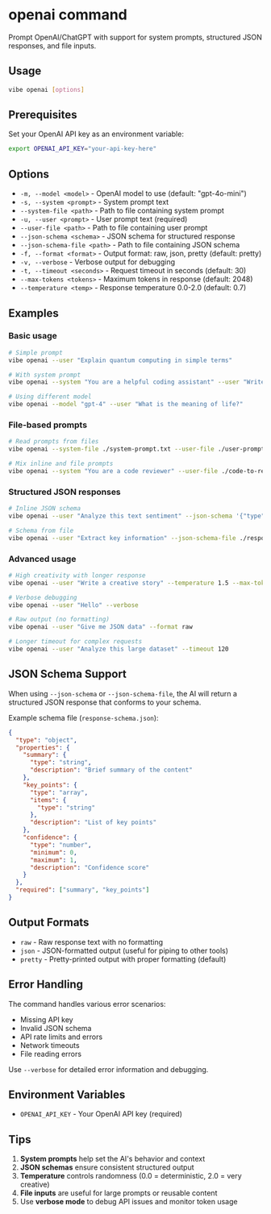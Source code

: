 # openai command

Prompt OpenAI/ChatGPT with support for system prompts, structured JSON responses, and file inputs.

## Usage

```bash
vibe openai [options]
```

## Prerequisites

Set your OpenAI API key as an environment variable:

```bash
export OPENAI_API_KEY="your-api-key-here"
```

## Options

- `-m, --model <model>` - OpenAI model to use (default: "gpt-4o-mini")
- `-s, --system <prompt>` - System prompt text
- `--system-file <path>` - Path to file containing system prompt
- `-u, --user <prompt>` - User prompt text (required)
- `--user-file <path>` - Path to file containing user prompt
- `--json-schema <schema>` - JSON schema for structured response
- `--json-schema-file <path>` - Path to file containing JSON schema
- `-f, --format <format>` - Output format: raw, json, pretty (default: pretty)
- `-v, --verbose` - Verbose output for debugging
- `-t, --timeout <seconds>` - Request timeout in seconds (default: 30)
- `--max-tokens <tokens>` - Maximum tokens in response (default: 2048)
- `--temperature <temp>` - Response temperature 0.0-2.0 (default: 0.7)

## Examples

### Basic usage

```bash
# Simple prompt
vibe openai --user "Explain quantum computing in simple terms"

# With system prompt
vibe openai --system "You are a helpful coding assistant" --user "Write a Python function to reverse a string"

# Using different model
vibe openai --model "gpt-4" --user "What is the meaning of life?"
```

### File-based prompts

```bash
# Read prompts from files
vibe openai --system-file ./system-prompt.txt --user-file ./user-prompt.txt

# Mix inline and file prompts
vibe openai --system "You are a code reviewer" --user-file ./code-to-review.js
```

### Structured JSON responses

```bash
# Inline JSON schema
vibe openai --user "Analyze this text sentiment" --json-schema '{"type":"object","properties":{"sentiment":{"type":"string","enum":["positive","negative","neutral"]},"confidence":{"type":"number"}}}'

# Schema from file
vibe openai --user "Extract key information" --json-schema-file ./response-schema.json
```

### Advanced usage

```bash
# High creativity with longer response
vibe openai --user "Write a creative story" --temperature 1.5 --max-tokens 4000

# Verbose debugging
vibe openai --user "Hello" --verbose

# Raw output (no formatting)
vibe openai --user "Give me JSON data" --format raw

# Longer timeout for complex requests
vibe openai --user "Analyze this large dataset" --timeout 120
```

## JSON Schema Support

When using `--json-schema` or `--json-schema-file`, the AI will return a structured JSON response that conforms to your schema.

Example schema file (`response-schema.json`):
```json
{
  "type": "object",
  "properties": {
    "summary": {
      "type": "string",
      "description": "Brief summary of the content"
    },
    "key_points": {
      "type": "array",
      "items": {
        "type": "string"
      },
      "description": "List of key points"
    },
    "confidence": {
      "type": "number",
      "minimum": 0,
      "maximum": 1,
      "description": "Confidence score"
    }
  },
  "required": ["summary", "key_points"]
}
```

## Output Formats

- `raw` - Raw response text with no formatting
- `json` - JSON-formatted output (useful for piping to other tools)
- `pretty` - Pretty-printed output with proper formatting (default)

## Error Handling

The command handles various error scenarios:
- Missing API key
- Invalid JSON schema
- API rate limits and errors
- Network timeouts
- File reading errors

Use `--verbose` for detailed error information and debugging.

## Environment Variables

- `OPENAI_API_KEY` - Your OpenAI API key (required)

## Tips

1. **System prompts** help set the AI's behavior and context
2. **JSON schemas** ensure consistent structured output
3. **Temperature** controls randomness (0.0 = deterministic, 2.0 = very creative)
4. **File inputs** are useful for large prompts or reusable content
5. Use **verbose mode** to debug API issues and monitor token usage